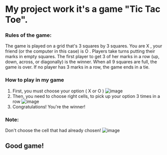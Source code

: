 # My project work it's a game "Tic Tac Toe".
### Rules of the game:
The game is played on a grid that's 3 squares by 3 squares.
You are X , your friend (or the computer in this case) is O . Players take turns putting their marks in empty squares.
The first player to get 3 of her marks in a row (up, down, across, or diagonally) is the winner.
When all 9 squares are full, the game is over. If no player has 3 marks in a row, the game ends in a tie.
### How to play in my game
1. First, you must choose your option ( X or O )
   ![image](https://github.com/kapychnikovegor/ekapyk/assets/174281791/07133ab5-3d42-47c5-80ca-8e86108d93de)
2. Then, you need to choose right cells, to pick up your option 3 times in a row
   ![image](https://github.com/kapychnikovegor/ekapyk/assets/174281791/fb934ccc-db4e-4579-80b6-b65cafbd1ac0)
3. Congratulations! You're the winner!

### Note:
Don't choose the cell that had already chosen!
![image](https://github.com/kapychnikovegor/ekapyk/assets/174281791/9c97ad4f-702a-4372-910f-2376e86567ca)

## Good game!







